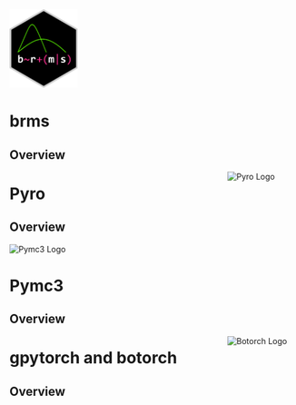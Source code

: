 <img src="https://github.com/paul-buerkner/brms/blob/master/man/figures/brms.png" width = 120 alt="brms Logo"/>

brms
====

Overview
--------

[<img src="https://pyro.ai/img/pyro_logo.png" align="right" width=120 alt="Pyro Logo"/>](https://pyro.ai/#)


Pyro
====

Overview
--------


<img src="https://cdn.rawgit.com/pymc-devs/pymc3/master/docs/logos/svg/PyMC3_banner.svg" width = 120 alt="Pymc3 Logo"/>

Pymc3
====

Overview
--------


[<img src="https://botorch.org/img/botorch_logo_lockup_top.png" align="right" width=120 alt="Botorch Logo"/>](https://botorch.org/)

gpytorch and botorch
====

Overview
--------